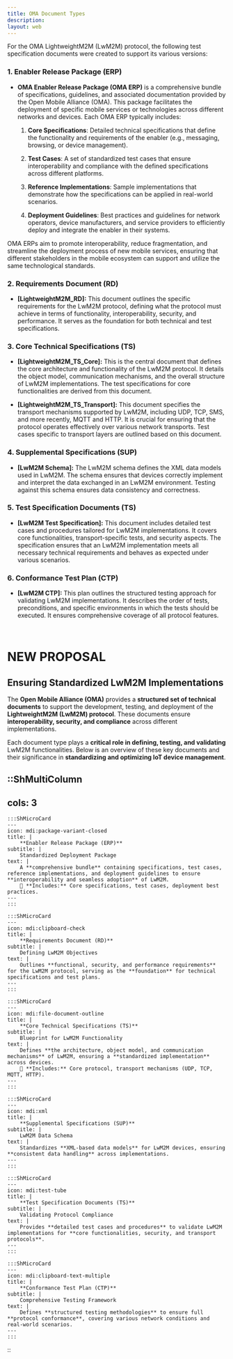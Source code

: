 ```yaml
---
title: OMA Document Types
description:
layout: web
---
```

For the OMA LightweightM2M (LwM2M) protocol, the following test specification documents were created to support its various versions:

### 1. Enabler Release Package (ERP)
- **OMA Enabler Release Package (OMA ERP)** is a comprehensive bundle of specifications, guidelines, and associated documentation provided by the Open Mobile Alliance (OMA). This package facilitates the deployment of specific mobile services or technologies across different networks and devices. Each OMA ERP typically includes:

    1. **Core Specifications**: Detailed technical specifications that define the functionality and requirements of the enabler (e.g., messaging, browsing, or device management).

    2. **Test Cases**: A set of standardized test cases that ensure interoperability and compliance with the defined specifications across different platforms.

    3. **Reference Implementations**: Sample implementations that demonstrate how the specifications can be applied in real-world scenarios.

    4. **Deployment Guidelines**: Best practices and guidelines for network operators, device manufacturers, and service providers to efficiently deploy and integrate the enabler in their systems.

OMA ERPs aim to promote interoperability, reduce fragmentation, and streamline the deployment process of new mobile services, ensuring that different stakeholders in the mobile ecosystem can support and utilize the same technological standards.


### 2. Requirements Document (RD)
- **[LightweightM2M_RD]:** This document outlines the specific requirements for the LwM2M protocol, defining what the protocol must achieve in terms of functionality, interoperability, security, and performance. It serves as the foundation for both technical and test specifications.

### 3. Core Technical Specifications (TS)
- **[LightweightM2M_TS_Core]:** This is the central document that defines the core architecture and functionality of the LwM2M protocol. It details the object model, communication mechanisms, and the overall structure of LwM2M implementations. The test specifications for core functionalities are derived from this document.
  
- **[LightweightM2M_TS_Transport]:** This document specifies the transport mechanisms supported by LwM2M, including UDP, TCP, SMS, and more recently, MQTT and HTTP. It is crucial for ensuring that the protocol operates effectively over various network transports. Test cases specific to transport layers are outlined based on this document.

### 4. Supplemental Specifications (SUP)
- **[LwM2M Schema]:** The LwM2M schema defines the XML data models used in LwM2M. The schema ensures that devices correctly implement and interpret the data exchanged in an LwM2M environment. Testing against this schema ensures data consistency and correctness.

### 5. Test Specification Documents (TS)
- **[LwM2M Test Specification]:** This document includes detailed test cases and procedures tailored for LwM2M implementations. It covers core functionalities, transport-specific tests, and security aspects. The specification ensures that an LwM2M implementation meets all necessary technical requirements and behaves as expected under various scenarios.

### 6. Conformance Test Plan (CTP)
- **[LwM2M CTP]:** This plan outlines the structured testing approach for validating LwM2M implementations. It describes the order of tests, preconditions, and specific environments in which the tests should be executed. It ensures comprehensive coverage of all protocol features.

</br>

# NEW PROPOSAL
## Ensuring Standardized LwM2M Implementations  

The **Open Mobile Alliance (OMA)** provides a **structured set of technical documents** to support the development, testing, and deployment of the **LightweightM2M (LwM2M) protocol**. These documents ensure **interoperability, security, and compliance** across different implementations.  

Each document type plays a **critical role in defining, testing, and validating** LwM2M functionalities. Below is an overview of these key documents and their significance in **standardizing and optimizing IoT device management**.

::ShMultiColumn
---
cols: 3
---

    :::ShMicroCard
    ---
    icon: mdi:package-variant-closed
    title: |
        **Enabler Release Package (ERP)**
    subtitle: |
        Standardized Deployment Package
    text: |
        A **comprehensive bundle** containing specifications, test cases, reference implementations, and deployment guidelines to ensure **interoperability and seamless adoption** of LwM2M.  
        📄 **Includes:** Core specifications, test cases, deployment best practices.
    ---
    :::

    :::ShMicroCard
    ---
    icon: mdi:clipboard-check
    title: |
        **Requirements Document (RD)**
    subtitle: |
        Defining LwM2M Objectives
    text: |
        Outlines **functional, security, and performance requirements** for the LwM2M protocol, serving as the **foundation** for technical specifications and test plans.
    ---
    :::

    :::ShMicroCard
    ---
    icon: mdi:file-document-outline
    title: |
        **Core Technical Specifications (TS)**
    subtitle: |
        Blueprint for LwM2M Functionality
    text: |
        Defines **the architecture, object model, and communication mechanisms** of LwM2M, ensuring a **standardized implementation** across devices.  
        📄 **Includes:** Core protocol, transport mechanisms (UDP, TCP, MQTT, HTTP).
    ---
    :::

    :::ShMicroCard
    ---
    icon: mdi:xml
    title: |
        **Supplemental Specifications (SUP)**
    subtitle: |
        LwM2M Data Schema
    text: |
        Standardizes **XML-based data models** for LwM2M devices, ensuring **consistent data handling** across implementations.
    ---
    :::

    :::ShMicroCard
    ---
    icon: mdi:test-tube
    title: |
        **Test Specification Documents (TS)**
    subtitle: |
        Validating Protocol Compliance
    text: |
        Provides **detailed test cases and procedures** to validate LwM2M implementations for **core functionalities, security, and transport protocols**.
    ---
    :::

    :::ShMicroCard
    ---
    icon: mdi:clipboard-text-multiple
    title: |
        **Conformance Test Plan (CTP)**
    subtitle: |
        Comprehensive Testing Framework
    text: |
        Defines **structured testing methodologies** to ensure full **protocol conformance**, covering various network conditions and real-world scenarios.
    ---
    :::

::